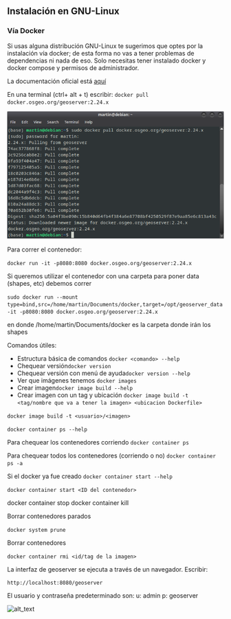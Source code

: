 <h2>Instalación en GNU-Linux</h2>


<h3>Vía Docker</h3>


Si usas alguna distribución GNU-Linux te sugerimos que optes por la instalación vía docker; de esta forma no vas a tener problemas de dependencias ni nada de eso. Solo necesitas tener instalado docker y docker compose y permisos de administrador.

La documentación oficial está [aquí](https://docs.geoserver.org/latest/en/user/installation/docker.html)

En una terminal (ctrl+ alt + t) escribir: ```docker pull docker.osgeo.org/geoserver:2.24.x ```

![alt_text](images/docker1.png "image_tooltip")


Para correr el contenedor: 

```docker run -it -p8080:8080 docker.osgeo.org/geoserver:2.24.x ```

Si queremos utilizar el contenedor con una carpeta para poner data (shapes, etc) debemos correr

```sudo docker run --mount type=bind,src=/home/martin/Documents/docker,target=/opt/geoserver_data -it -p8080:8080 docker.osgeo.org/geoserver:2.24.x ```

en donde /home/martin/Documents/docker es la carpeta donde irán los shapes


Comandos útiles:
* Estructura básica de comandos ```docker <comando> --help```
* Chequear versión```docker version``` 
* Chequear versión con menú de ayuda```docker version --help```
* Ver que imágenes tenemos ```docker images```
* Crear imagen```docker image build --help```
* Crear imagen con un tag y ubicación ```docker image build -t <tag/nombre que va a tener la imagen> <ubicacion Dockerfile>```

```docker image build -t <usuario>/<imagen> ```

```docker container ps --help ```

Para chequear los contenedores corriendo
```docker container ps ```

Para chequear todos los contenedores (corriendo o no)
```docker container ps -a```

Si el docker ya fue creado
```docker container start --help```

```docker container start <ID del contenedor>```


docker container stop <id del contenedor>
docker container kill <id del contenedor>


Borrar contenedores parados

```docker system prune```

Borrar contenedores

```docker container rmi <id/tag de la imagen>```

La interfaz de geoserver se ejecuta a través de un navegador. Escribir: 


```
http://localhost:8080/geoserver
```


El usuario y contraseña predeterminado son: u: admin p: geoserver


![alt_text](images/image1.png "image_tooltip")
